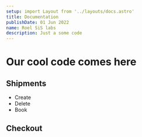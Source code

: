 ```yaml
---
setup: import Layout from '../layouts/docs.astro'
title: Documentation
publishDate: 01 Jun 2022
name: Roel SiS labs
description: Just a some code
---
```

# Our cool code comes here
## Shipments

- Create
- Delete
- Book
  
## Checkout